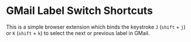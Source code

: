 # GMail Label Switch Shortcuts

This is a simple browser extension which binds the keystroke `J`
(`shift` + `j`) or `K` (`shift` + `k`) to select the next or previous
label in GMail.
